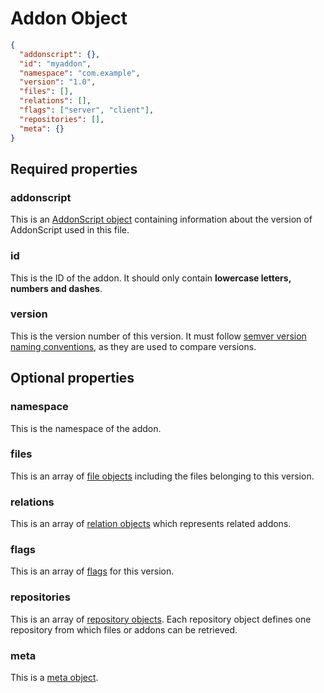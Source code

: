 # Addon Object

``` json
{
  "addonscript": {},
  "id": "myaddon",
  "namespace": "com.example",
  "version": "1.0",
  "files": [],
  "relations": [],
  "flags": ["server", "client"],
  "repositories": [],
  "meta": {}
}
```

## Required properties

### addonscript

This is an [AddonScript object](addonscript.md) containing information about the version of AddonScript used in this file.

### id

This is the ID of the addon. It should only contain **lowercase letters, numbers and dashes**.

### version

This is the version number of this version. It must follow [semver version naming conventions](https://semver.org/spec/v2.0.0.html), 
as they are used to compare versions.

## Optional properties

### namespace

This is the namespace of the addon. 

### files

This is an array of [file objects](file.md) including the files belonging to this version.

### relations

This is an array of [relation objects](relation.md) which represents related addons.

### flags

This is an array of [flags](../flags.md) for this version.
 
### repositories

This is an array of [repository objects](repository.md). Each repository object defines one repository from which files or
addons can be retrieved.

### meta

This is a [meta object](meta.md).
